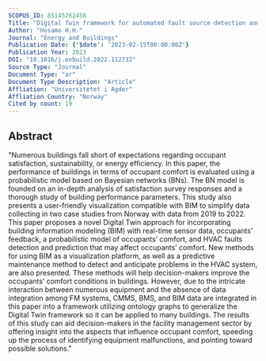 ```yaml
---
SCOPUS_ID: 85145262458
Title: "Digital Twin framework for automated fault source detection and prediction for comfort performance evaluation of existing non-residential Norwegian buildings"
Author: "Hosamo H.H."
Journal: "Energy and Buildings"
Publication Date: {'$date': '2023-02-15T00:00:00Z'}
Publication Year: 2023
DOI: "10.1016/j.enbuild.2022.112732"
Source Type: "Journal"
Document Type: "ar"
Document Type Description: "Article"
Affliation: "Universitetet i Agder"
Affliation Country: "Norway"
Cited by count: 19
---
```


## Abstract
"Numerous buildings fall short of expectations regarding occupant satisfaction, sustainability, or energy efficiency. In this paper, the performance of buildings in terms of occupant comfort is evaluated using a probabilistic model based on Bayesian networks (BNs). The BN model is founded on an in-depth analysis of satisfaction survey responses and a thorough study of building performance parameters. This study also presents a user-friendly visualization compatible with BIM to simplify data collecting in two case studies from Norway with data from 2019 to 2022. This paper proposes a novel Digital Twin approach for incorporating building information modeling (BIM) with real-time sensor data, occupants’ feedback, a probabilistic model of occupants’ comfort, and HVAC faults detection and prediction that may affect occupants’ comfort. New methods for using BIM as a visualization platform, as well as a predictive maintenance method to detect and anticipate problems in the HVAC system, are also presented. These methods will help decision-makers improve the occupants’ comfort conditions in buildings. However, due to the intricate interaction between numerous equipment and the absence of data integration among FM systems, CMMS, BMS, and BIM data are integrated in this paper into a framework utilizing ontology graphs to generalize the Digital Twin framework so it can be applied to many buildings. The results of this study can aid decision-makers in the facility management sector by offering insight into the aspects that influence occupant comfort, speeding up the process of identifying equipment malfunctions, and pointing toward possible solutions."
